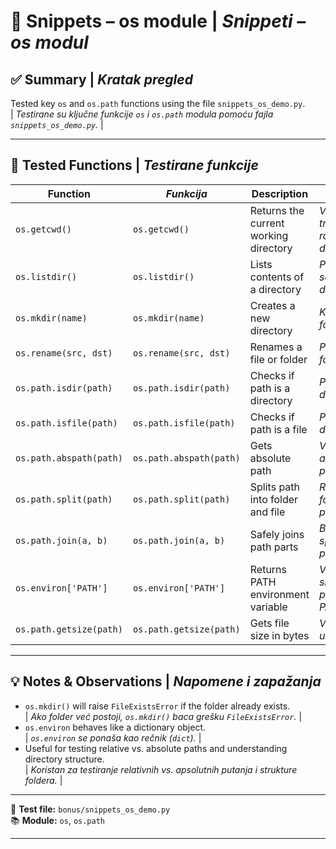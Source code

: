 # 🧠 Snippets – os module | _Snippeti – os modul_

## ✅ Summary | _Kratak pregled_

Tested key `os` and `os.path` functions using the file `snippets_os_demo.py`.  
| _Testirane su ključne funkcije `os` i `os.path` modula pomoću fajla `snippets_os_demo.py`._ |

---

## 🧪 Tested Functions | _Testirane funkcije_

| Function                | _Funkcija_              | Description                           | _Opis_                              |
| ----------------------- | ----------------------- | ------------------------------------- | ----------------------------------- |
| `os.getcwd()`           | `os.getcwd()`           | Returns the current working directory | _Vraća trenutni radni direktorijum_ |
| `os.listdir()`          | `os.listdir()`          | Lists contents of a directory         | _Prikazuje sadržaj direktorijuma_   |
| `os.mkdir(name)`        | `os.mkdir(name)`        | Creates a new directory               | _Kreira novi folder_                |
| `os.rename(src, dst)`   | `os.rename(src, dst)`   | Renames a file or folder              | _Preimenuje fajl ili folder_        |
| `os.path.isdir(path)`   | `os.path.isdir(path)`   | Checks if path is a directory         | _Proverava da li je folder_         |
| `os.path.isfile(path)`  | `os.path.isfile(path)`  | Checks if path is a file              | _Proverava da li je fajl_           |
| `os.path.abspath(path)` | `os.path.abspath(path)` | Gets absolute path                    | _Vraća apsolutnu putanju_           |
| `os.path.split(path)`   | `os.path.split(path)`   | Splits path into folder and file      | _Razdvaja folder i fajl iz putanje_ |
| `os.path.join(a, b)`    | `os.path.join(a, b)`    | Safely joins path parts               | _Bezbedno spaja delove putanje_     |
| `os.environ['PATH']`    | `os.environ['PATH']`    | Returns PATH environment variable     | _Vraća sistemsku promenljivu PATH_  |
| `os.path.getsize(path)` | `os.path.getsize(path)` | Gets file size in bytes               | _Veličina fajla u bajtima_          |

---

## 💡 Notes & Observations | _Napomene i zapažanja_

- `os.mkdir()` will raise `FileExistsError` if the folder already exists.  
  | _Ako folder već postoji, `os.mkdir()` baca grešku `FileExistsError`._ |
- `os.environ` behaves like a dictionary object.  
  | _`os.environ` se ponaša kao rečnik (`dict`)._ |
- Useful for testing relative vs. absolute paths and understanding directory structure.  
  | _Koristan za testiranje relativnih vs. apsolutnih putanja i strukture foldera._ |

---

📁 **Test file:** `bonus/snippets_os_demo.py`  
📚 **Module:** `os`, `os.path`

---
